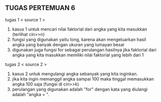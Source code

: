 ## TUGAS PERTEMUAN 6

tugas 1 < source 1 >
1. kasus 1 untuk mencari nilai faktorial dari angka yang kita masukkan (terlihat cin>>n)
2. fungsi yang digunakan yaitu long, karena akan mengeluarkan hasil angka yang banyak dengan ukuran yang lumayan besar
3. digunakan juga fungsi for sebagai perulangan hasilnya jika faktorial dari angka yang kita masukkan memiliki nilai faktorial yang lebih dari 1


tugas 2 < source 2 >
1. kasus 2 untuk mengulangi angka sebanyak yang kita inginkan.
2. jika kita ingin memanggil angka sampai 100 maka tinggal memasukkan angka 100 saja (fungsi di cin>>k)
3. perulangan yang digunakan adalah "for" dengan kata yang diulangi adalah "angka = ".